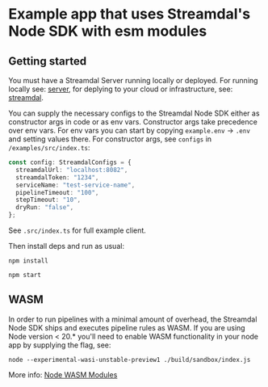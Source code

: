 # Example app that uses Streamdal's Node SDK with esm modules

## Getting started

You must have a Streamdal Server running locally or deployed. For running locally see:
[server](https://github.com/streamdal/server), for deplying to your cloud or 
infrastructure, see: [streamdal](https://github.com/streamdal/streamdal).

You can supply the necessary configs to the Streamdal Node SDK either as constructor args in code 
or as env vars. Constructor args take precedence over env vars. For env vars you can start by 
copying `example.env` -> `.env` and setting values there. For constructor args, see `configs` in 
`/examples/src/index.ts`:

```typescript
const config: StreamdalConfigs = {
  streamdalUrl: "localhost:8082",
  streamdalToken: "1234",
  serviceName: "test-service-name",
  pipelineTimeout: "100",
  stepTimeout: "10",
  dryRun: "false",
};
```

See `.src/index.ts` for full example client.

Then install deps and run as usual:

`npm install`

`npm start`

## WASM
In order to run pipelines with a minimal amount of overhead, the Streamdal Node SDK ships
and executes pipeline rules as WASM. If you are using Node version < 20.* you'll need to enable
WASM functionality in your node app by supplying the flag, see:

```
node --experimental-wasi-unstable-preview1 ./build/sandbox/index.js
```

More info: [Node WASM Modules](https://nodejs.org/api/all.html#all_esm_wasm-modules)


